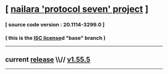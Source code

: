 
# [ [nailara 'protocol seven' project](http://src.nailara.net/) ]

### [ source code version : 20.1114-3299.0 ]

### ( this is the [ISC license](license)d "base" branch )
---
## current [release](https://github.com/anotherlink/nailara/releases) \\\\// [v1.55.5](https://github.com/anotherlink/nailara/releases/tag/v1.55.5)
---
